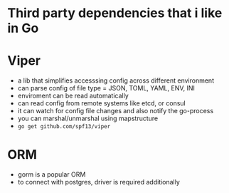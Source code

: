 # Third party dependencies that i like in Go

# Viper
- a lib that simplifies accesssing config across different environment 
- can parse config of file type = JSON, TOML, YAML, ENV, INI
- enviroment can be read automatically
- can read config from remote systems like etcd, or consul
- it can watch for config file changes and also notify the go-process
- you can marshal/unmarshal using mapstructure
- `go get github.com/spf13/viper`

# ORM
- gorm is a popular ORM
- to connect with postgres, driver is required additionally